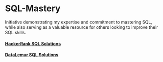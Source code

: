 # SQL-Mastery
Initiative demonstrating my expertise and commitment to mastering SQL, while also serving as a valuable resource for others looking to improve their SQL skills.

#### [HackerRank SQL Solutions](https://github.com/vikramtalware/SQL-Mastery/tree/main/HackerRank-SQL)
#### [DataLemur SQL Solutions](https://github.com/vikramtalware/SQL-Mastery/tree/main/DataLemur-SQL)
